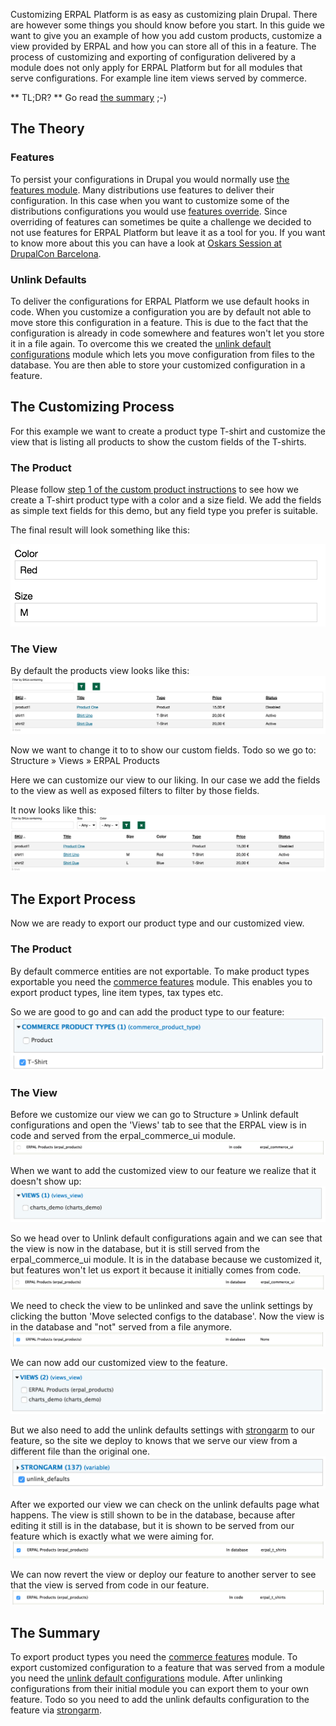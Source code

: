 Customizing ERPAL Platform is as easy as customizing plain Drupal.
There are however some things you should know before you start.
In this guide we want to give you an example of how you add custom products, customize a view provided by ERPAL and how you can store all of this in a feature.
The process of customizing and exporting of configuration delivered by a module does not only apply for ERPAL Platform but for all modules that serve configurations.
For example line item views served by commerce.

** TL;DR? ** Go read [the summary](#the-summary) ;-)

## The Theory

### Features
To persist your configurations in Drupal you would normally use [the features module](https://www.drupal.org/project/features). 
Many distributions use features to deliver their configuration. 
In this case when you want to customize some of the distributions configurations you would use [features override](https://www.drupal.org/project/features_override).
Since overriding of features can sometimes be quite a challenge we decided to not use features for ERPAL Platform but leave it as a tool for you.
If you want to know more about this you can have a look at [Oskars Session at DrupalCon Barcelona](https://www.youtube.com/watch?v=DbyLNvpl1rs).

### Unlink Defaults
To deliver the configurations for ERPAL Platform we use default hooks in code. 
When you customize a configuration you are by default not able to move store this configuration in a feature.
This is due to the fact that the configuration is already in code somewhere and features won't let you store it in a file again.
To overcome this we created the [unlink default configurations](https://www.drupal.org/project/unlink_defaults) module which lets you move configuration from files to the database.
You are then able to store your customized configuration in a feature.

## The Customizing Process
For this example we want to create a product type T-shirt and customize the view that is listing all products to show the custom fields of the T-shirts.

### The Product
Please follow [step 1 of the custom product instructions](custom-product-lineitem-type.md#1-create-a-product-type) to see how we create a T-shirt product type with a color and a size field.
We add the fields as simple text fields for this demo, but any field type you prefer is suitable.

The final result will look something like this:

[![custom product](../img/development/customize/custom_product_preview.png)](../img/development/customize/custom_product.png)

### The View
By default the products view looks like this:
[![default product view](../img/development/customize/default_product_view.png)](../img/development/customize/default_product_view.png)

Now we want to change it to to show our custom fields.
Todo so we go to: Structure » Views » ERPAL Products 

Here we can customize our view to our liking.
In our case we add the fields to the view as well as exposed filters to filter by those fields.

It now looks like this:
[![customized product view](../img/development/customize/customized_product_view.png)](../img/development/customize/customized_product_view.png)

## The Export Process
Now we are ready to export our product type and our customized view.

### The Product
By default commerce entities are not exportable. 
To make product types exportable you need the [commerce features](https://www.drupal.org/project/commerce_features) module.
This enables you to export product types, line item types, tax types etc. 

So we are good to go and can add the product type to our feature:
[![featuring product types](../img/development/customize/features_product_types.png)](../img/development/customize/features_product_types.png)

### The View
Before we customize our view we can go to Structure » Unlink default configurations and open the 'Views' tab to see that the ERPAL view is in code and served from the erpal_commerce_ui module.
[![unlink defaults in code](../img/development/customize/unlink_defaults_in_code.png)](../img/development/customize/unlink_defaults_in_code.png)

When we want to add the customized view to our feature we realize that it doesn't show up:
[![features not showing customized view](../img/development/customize/features_not_showing_customized_view.png)](../img/development/customize/features_not_showing_customized_view.png)

So we head over to Unlink default configurations again and we can see that the view is now in the database, but it is still served from the erpal_commerce_ui module.
It is in the database because we customized it, but features won't let us export it because it initially comes from code.
[![unlink defaults in database](../img/development/customize/unlink_defaults_in_database.png)](../img/development/customize/unlink_defaults_in_database.png)

We need to check the view to be unlinked and save the unlink settings by clicking the button 'Move selected configs to the database'.
Now the view is in the database and "not" served from a file anymore.
[![unlink defaults unlinked](../img/development/customize/unlink_defaults_unlinked.png)](../img/development/customize/unlink_defaults_unlinked.png)

We can now add our customized view to the feature.
[![feature with customized view](../img/development/customize/features_showing_customized_view.png)](../img/development/customize/features_showing_customized_view.png)

But we also need to add the unlink defaults settings with [strongarm](https://www.drupal.org/project/strongarm) to our feature, so the site we deploy to knows that we serve our view from a different file than the original one.
[![feature unlink defaults](../img/development/customize/feature_unlink_defaults.png)](../img/development/customize/feature_unlink_defaults.png)
 
After we exported our view we can check on the unlink defaults page what happens.
The view is still shown to be in the database, because after editing it still is in the database, but it is shown to be served from our feature which is exactly what we were aiming for.
[![unlinked view in feature](../img/development/customize/unlink_defaults_in_feature.png)](../img/development/customize/unlink_defaults_in_feature.png)

We can now revert the view or deploy our feature to another server to see that the view is served from code in our feature.
[![unlinked view in feature code](../img/development/customize/unlink_defaults_in_code_in_feature.png)](../img/development/customize/unlink_defaults_in_code_in_feature.png)

 
## The Summary
To export product types you need the [commerce features](https://www.drupal.org/project/commerce_features) module.
To export customized configuration to a feature that was served from a module you need the [unlink default configurations](https://www.drupal.org/project/unlink_defaults) module.
After unlinking configurations from their initial module you can export them to your own feature.
Todo so you need to add the unlink defaults configuration to the feature via [strongarm](https://www.drupal.org/project/strongarm).
